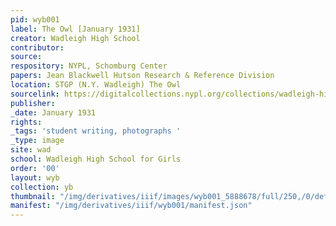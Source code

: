 ```yaml
---
pid: wyb001
label: The Owl [January 1931]
creator: Wadleigh High School
contributor:
source:
respository: NYPL, Schomburg Center
papers: Jean Blackwell Hutson Research & Reference Division
location: STGP (N.Y. Wadleigh) The Owl
sourcelink: https://digitalcollections.nypl.org/collections/wadleigh-high-school-yearbooks#/?tab=navigation
publisher:
_date: January 1931
rights:
_tags: 'student writing, photographs '
_type: image
site: wad
school: Wadleigh High School for Girls
order: '00'
layout: wyb
collection: yb
thumbnail: "/img/derivatives/iiif/images/wyb001_5888678/full/250,/0/default.jpg"
manifest: "/img/derivatives/iiif/wyb001/manifest.json"
---
```

